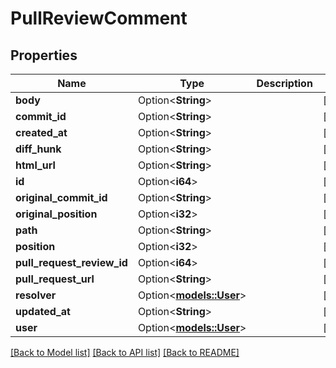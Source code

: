 # PullReviewComment

## Properties

Name | Type | Description | Notes
------------ | ------------- | ------------- | -------------
**body** | Option<**String**> |  | [optional]
**commit_id** | Option<**String**> |  | [optional]
**created_at** | Option<**String**> |  | [optional]
**diff_hunk** | Option<**String**> |  | [optional]
**html_url** | Option<**String**> |  | [optional]
**id** | Option<**i64**> |  | [optional]
**original_commit_id** | Option<**String**> |  | [optional]
**original_position** | Option<**i32**> |  | [optional]
**path** | Option<**String**> |  | [optional]
**position** | Option<**i32**> |  | [optional]
**pull_request_review_id** | Option<**i64**> |  | [optional]
**pull_request_url** | Option<**String**> |  | [optional]
**resolver** | Option<[**models::User**](User.md)> |  | [optional]
**updated_at** | Option<**String**> |  | [optional]
**user** | Option<[**models::User**](User.md)> |  | [optional]

[[Back to Model list]](../README.md#documentation-for-models) [[Back to API list]](../README.md#documentation-for-api-endpoints) [[Back to README]](../README.md)


